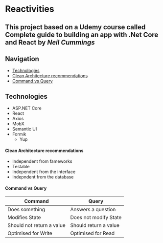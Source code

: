 # Reactivities

## This project based on a Udemy course called **Complete guide to building an app with .Net Core and React** by _Neil Cummings_

## Navigation

- [Technologies](#technologies)
- [Clean Architecture recommendations](#clean-architecture-recommendations)
- [Command vs Query](#command-vs-query)

## Technologies

- <span>ASP.<span>NET Core
- React
- Axios
- MobX
- Semantic UI
- Formik
  - Yup

#### Clean Architecture recommendations

- Independent from fameworks
- Testable
- Independent from the interface
- Indepndent from the database

#### Command vs Query

| Command                   | Query                 |
| ------------------------- | --------------------- |
| Does something            | Answers a question    |
| Modifies State            | Does not modify State |
| Should not return a value | Should return a value |
| Optimised for Write       | Optimised for Read    |
